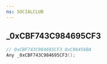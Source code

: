 ```yaml
---
ns: SOCIALCLUB
---
```

## _0xCBF743C984695CF3

```c
// 0xCBF743C984695CF3 0xC96456BA
Any _0xCBF743C984695CF3();
```

